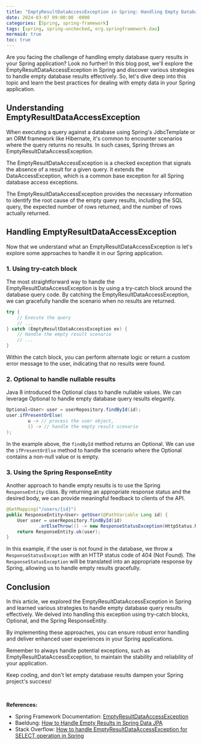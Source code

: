 ```yaml
---
title: "EmptyResultDataAccessException in Spring: Handling Empty Database Results  "
date: 2024-03-07 09:00:00 -0000
categories: [Spring, spring-framework]
tags: [spring, spring-unchecked, org.springframework.dao]
mermaid: true
toc: true
---
```



Are you facing the challenge of handling empty database query results in your Spring application? Look no further! In this blog post, we'll explore the EmptyResultDataAccessException in Spring and discover various strategies to handle empty database results effectively. So, let's dive deep into this topic and learn the best practices for dealing with empty data in your Spring application.

## Understanding EmptyResultDataAccessException

When executing a query against a database using Spring's JdbcTemplate or an ORM framework like Hibernate, it's common to encounter scenarios where the query returns no results. In such cases, Spring throws an EmptyResultDataAccessException.

The EmptyResultDataAccessException is a checked exception that signals the absence of a result for a given query. It extends the DataAccessException, which is a common base exception for all Spring database access exceptions.

The EmptyResultDataAccessException provides the necessary information to identify the root cause of the empty query results, including the SQL query, the expected number of rows returned, and the number of rows actually returned.

## Handling EmptyResultDataAccessException

Now that we understand what an EmptyResultDataAccessException is let's explore some approaches to handle it in our Spring application.

### 1. Using try-catch block

The most straightforward way to handle the EmptyResultDataAccessException is by using a try-catch block around the database query code. By catching the EmptyResultDataAccessException, we can gracefully handle the scenario when no results are returned.

```java
try {
    // Execute the query
    // ...
} catch (EmptyResultDataAccessException ex) {
    // Handle the empty result scenario
    // ...
}
```

Within the catch block, you can perform alternate logic or return a custom error message to the user, indicating that no results were found.

### 2. Optional<T> to handle nullable results

Java 8 introduced the Optional class to handle nullable values. We can leverage Optional<T> to handle empty database query results elegantly.

```java
Optional<User> user = userRepository.findById(id);
user.ifPresentOrElse(
        u -> // process the user object,
        () -> // handle the empty result scenario
);
```

In the example above, the `findById` method returns an Optional<User>. We can use the `ifPresentOrElse` method to handle the scenario where the Optional contains a non-null value or is empty.

### 3. Using the Spring ResponseEntity

Another approach to handle empty results is to use the Spring `ResponseEntity` class. By returning an appropriate response status and the desired body, we can provide meaningful feedback to clients of the API.

```java
@GetMapping("/users/{id}")
public ResponseEntity<User> getUser(@PathVariable Long id) {
    User user = userRepository.findById(id)
            .orElseThrow(() -> new ResponseStatusException(HttpStatus.NOT_FOUND, "User not found"));
    return ResponseEntity.ok(user);
}
```

In this example, if the user is not found in the database, we throw a `ResponseStatusException` with an HTTP status code of 404 (Not Found). The `ResponseStatusException` will be translated into an appropriate response by Spring, allowing us to handle empty results gracefully.

## Conclusion

In this article, we explored the EmptyResultDataAccessException in Spring and learned various strategies to handle empty database query results effectively. We delved into handling this exception using try-catch blocks, Optional<T>, and the Spring ResponseEntity.

By implementing these approaches, you can ensure robust error handling and deliver enhanced user experiences in your Spring applications.

Remember to always handle potential exceptions, such as EmptyResultDataAccessException, to maintain the stability and reliability of your application.

Keep coding, and don't let empty database results dampen your Spring project's success!

­­­­­­­­­­­­­­

**References:**

- Spring Framework Documentation: [EmptyResultDataAccessException](https://docs.spring.io/spring/docs/current/javadoc-api/org/springframework/dao/EmptyResultDataAccessException.html)
- Baeldung: [How to Handle Empty Results in Spring Data JPA](https://www.baeldung.com/spring-data-jpa-empty-result)
- Stack Overflow: [How to handle EmptyResultDataAccessException for SELECT operation in Spring](https://stackoverflow.com/questions/25300584/how-to-handle-emptyresultdataaccessexception-for-select-operation-in-spring)